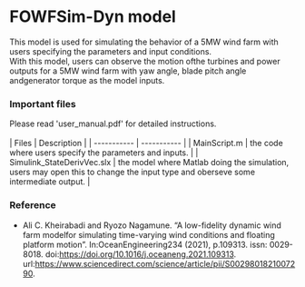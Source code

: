 # FOWFSim-Dyn model

This model is used for simulating the behavior of a 5MW wind farm with users specifying the parameters and input conditions.
<br />
With this model, users can observe the motion ofthe turbines and power outputs for a 5MW wind farm with yaw angle, blade pitch angle andgenerator torque as the model inputs.

### Important files

Please read 'user_manual.pdf' for detailed instructions.
<br />
<br />
| Files      | Description |
| ----------- | ----------- |
| MainScript.m      | the code where users specify the parameters and inputs.       |
| Simulink_StateDerivVec.slx   | the model where Matlab doing the simulation, users may open this to change the input type and oberseve some intermediate output.       | 


### Reference
-  Ali  C.  Kheirabadi  and  Ryozo  Nagamune.  “A  low-fidelity  dynamic  wind  farm  modelfor simulating time-varying wind conditions and floating platform motion”. In:OceanEngineering234 (2021), p.109313. issn: 0029-8018. doi:https://doi.org/10.1016/j.oceaneng.2021.109313. url:https://www.sciencedirect.com/science/article/pii/S0029801821007290.
